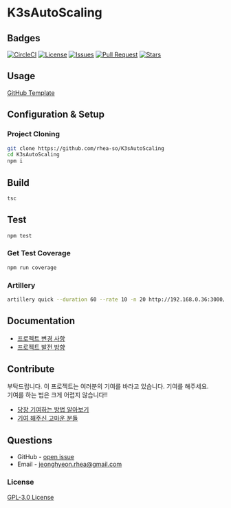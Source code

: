 # K3sAutoScaling

## Badges

<!-- Badges -->
[![CircleCI](https://circleci.com/gh/rhea-so/K3sAutoScaling/tree/main.svg?style=svg)](https://circleci.com/gh/rhea-so/K3sAutoScaling/tree/main)
[![License](https://img.shields.io/github/license/rhea-so/K3sAutoScaling)](https://raw.githubusercontent.com/rhea-so/K3sAutoScaling/main/LICENSE)
[![Issues](https://img.shields.io/github/issues/rhea-so/K3sAutoScaling)](https://github.com/rhea-so/K3sAutoScaling/issues)
[![Pull Request](https://img.shields.io/github/issues-pr/rhea-so/K3sAutoScaling)](https://github.com/rhea-so/K3sAutoScaling/pulls)
[![Stars](https://img.shields.io/github/stars/rhea-so/K3sAutoScaling)](https://github.com/rhea-so/K3sAutoScaling)

## Usage

[GitHub Template](https://velog.io/@bgm537/Github%EC%9D%98-%EC%83%88%EB%A1%9C%EC%9A%B4-%EA%B8%B0%EB%8A%A5-Template-repository-%EC%97%90-%EB%8C%80%ED%95%B4-%EC%95%8C%EC%95%84%EB%B3%B4%EC%9E%90-fsjwpt0x00)

## Configuration & Setup

### Project Cloning

```sh
git clone https://github.com/rhea-so/K3sAutoScaling
cd K3sAutoScaling
npm i
```

## Build 

```sh
tsc
```

## Test

```sh
npm test
```

### Get Test Coverage

```sh
npm run coverage
```

### Artillery

```sh
artillery quick --duration 60 --rate 10 -n 20 http://192.168.0.36:3000/test.html
```

## Documentation

* [프로젝트 변경 사항](https://github.com/rhea-so/K3sAutoScaling/blob/main/CHANGELOG.md)
* [프로젝트 발전 방향](https://github.com/rhea-so/K3sAutoScaling/blob/main/ROADMAP.md)

## Contribute

부탁드립니다. 이 프로젝트는 여러분의 기여를 바라고 있습니다. 기여를 해주세요.  
기여를 하는 법은 크게 어렵지 않습니다!!

* [당장 기여하는 방법 알아보기](https://github.com/rhea-so/K3sAutoScaling/blob/main/CONTRIBUTING.md)
* [기여 해주신 고마운 분들](https://github.com/rhea-so/K3sAutoScaling/blob/main/CONTRIBUTORS.md)

## Questions

* GitHub - [open issue](https://github.com/rhea-so/K3sAutoScaling/issues)
* Email - [jeonghyeon.rhea@gmail.com](mailto:jeonghyeon.rhea@gmail.com?subject=[GitHub]%20Project%20Moon%20Community-Question)

### License

[GPL-3.0 License](https://github.com/rhea-so/K3sAutoScaling/blob/main/LICENSE)
